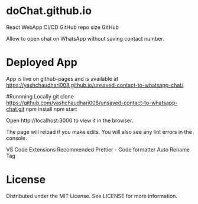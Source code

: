 # doChat.github.io
React WebApp CI/CD GitHub repo size GitHub

Allow to open chat on WhatsApp without saving contact number.

# Deployed App
App is live on github-pages and is available at https://yashchaudhari008.github.io/unsaved-contact-to-whatsapp-chat/.


#Runnning Locally
git clone https://github.com/yashchaudhari008/unsaved-contact-to-whatsapp-chat.git
npm install
npm start

Open http://localhost:3000 to view it in the browser.

The page will reload if you make edits.
You will also see any lint errors in the console.

VS Code Extensions Recommended
Prettier - Code formatter
Auto Rename Tag

# License

Distributed under the MIT License. See LICENSE for more information.

